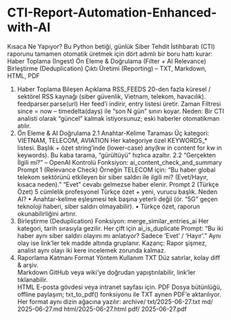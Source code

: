# CTI-Report-Automation-Enhanced-with-AI
Kısaca Ne Yapıyor?
Bu Python betiği, günlük Siber Tehdit İstihbaratı (CTI) raporunu tamamen otomatik üretmek için dört adımlı bir boru hattı kurar:
Haber Toplama (Ingest)
Ön Eleme & Doğrulama (Filter + AI Relevance)
Birleştirme (Deduplication)
Çıktı Üretimi (Reporting) – TXT, Markdown, HTML, PDF
1. Haber Toplama
Bileşen	Açıklama
RSS_FEEDS	20-den fazla küresel / sektörel RSS kaynağı (siber güvenlik, Vietnam, telekom, havacılık).
feedparser.parse(url)	Her feed’i indirir, entry listesi üretir.
Zaman Filtresi	since = now – timedelta(days) ile “son N gün” sınırı koyar.
Neden: Bir CTI analisti olarak “güncel” kalmak istiyorsunuz; eski haberler otomatikman atılır.
2. Ön Eleme & AI Doğrulama
2.1 Anahtar-Kelime Taraması
Üç kategori: VIETNAM, TELECOM, AVIATION
Her kategoriye özel KEYWORDS_* listesi.
Başlık + özet string’inde (lower-case) any(kw in content for kw in keywords).
Bu kaba tarama, “gürültüyü” hızlıca azaltır.
2.2 “Gerçekten İlgili mi?” – OpenAI Kontrolü
Fonksiyon: ai_content_check_and_summary
Prompt 1 (Relevance Check)
Örneğin TELECOM için:
“Bu haber global telekom sektörünü etkileyen bir siber saldırı ile ilgili mi? (Evet/Hayır, kısaca neden).”
“Evet” cevabı gelmezse haber elenir.
Prompt 2 (Türkçe Özet)
5 cümlelik profesyonel Türkçe özet + yeni, vurucu başlık.
Neden AI?
• Anahtar-kelime eşleşmesi tek başına yeterli değil (ör. “5G” geçen teknoloji haberi, siber saldırı olmayabilir).
• Türkçe özet, raporun okunabilirliğini artırır.
3. Birleştirme (Deduplication)
Fonksiyon: merge_similar_entries_ai
Her kategori, tarih sırasıyla gezilir.
Her çift için ai_is_duplicate
Prompt: “Bu iki haber aynı siber saldırı olayını mı anlatıyor? Sadece ‘Evet’ / ‘Hayır’.”
Aynı olay ise link’ler tek madde altında gruplanır.
Kazanç:
Rapor şişmez, analist aynı olayı iki kere incelemek zorunda kalmaz.
4. Raporlama Katmanı
Format	Yöntem	Kullanım
TXT	Düz satırlar, kolay diff & arşiv.	
Markdown	GitHub veya wiki’ye doğrudan yapıştırılabilir, link’ler tıklanabilir.	
HTML	E-posta gövdesi veya intranet sayfası için.	
PDF	Dosya bütünlüğü, offline paylaşım; txt_to_pdf() fonksiyonu ile TXT aynen PDF’e aktarılıyor.	
Her format aynı dizin ağacına yazılır:
archive/
  txt/2025-06-27.txt
  md/  2025-06-27.md
  html/2025-06-27.html
  pdf/ 2025-06-27.pdf
